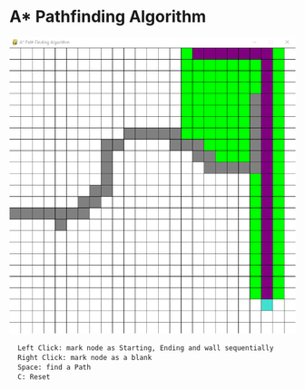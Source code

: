 # A* Pathfinding Algorithm

![AStart](../images/astar.PNG)

```bash
  Left Click: mark node as Starting, Ending and wall sequentially
  Right Click: mark node as a blank
  Space: find a Path
  C: Reset
```